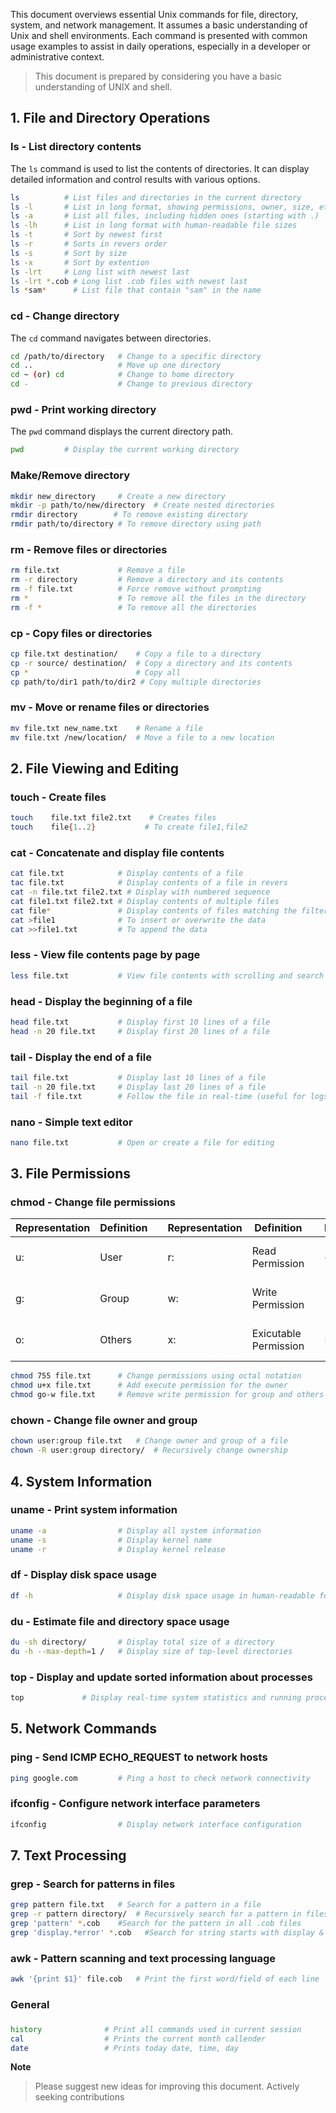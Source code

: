 This document overviews essential Unix commands for file, directory, system, and network management. It assumes a basic understanding of Unix and shell environments. Each command is presented with common usage examples to assist in daily operations, especially in a developer or administrative context.

> This document is prepared by considering you have a basic understanding of UNIX and shell.

## 1. File and Directory Operations

### ls - List directory contents

The `ls` command is used to list the contents of directories. It can display detailed information and control results with various options.

```bash
ls          # List files and directories in the current directory
ls -l       # List in long format, showing permissions, owner, size, etc.
ls -a       # List all files, including hidden ones (starting with .)
ls -lh      # List in long format with human-readable file sizes
ls -t       # Sort by newest first
ls -r       # Sorts in revers order
ls -s       # Sort by size
ls -x       # Sort by extention
ls -lrt     # Long list with newest last
ls -lrt *.cob # Long list .cob files with newest last 
ls *sam*      # List file that contain "sam" in the name
```

### cd - Change directory

The `cd` command navigates between directories.

```bash
cd /path/to/directory   # Change to a specific directory
cd ..                   # Move up one directory
cd ~ (or) cd            # Change to home directory
cd -                    # Change to previous directory
```

### pwd - Print working directory

The `pwd` command displays the current directory path.

```bash
pwd         # Display the current working directory
```

### Make/Remove directory

```bash
mkdir new_directory     # Create a new directory
mkdir -p path/to/new/directory  # Create nested directories
rmdir directory        # To remove existing directory
rmdir path/to/directory # To remove directory using path 
```

### rm - Remove files or directories

```bash
rm file.txt             # Remove a file
rm -r directory         # Remove a directory and its contents
rm -f file.txt          # Force remove without prompting
rm *                    # To remove all the files in the directory
rm -f *                 # To remove all the directories
```

### cp - Copy files or directories

```bash
cp file.txt destination/    # Copy a file to a directory
cp -r source/ destination/  # Copy a directory and its contents
cp *                        # Copy all
cp path/to/dir1 path/to/dir2 # Copy multiple directories
```

### mv - Move or rename files or directories

```bash
mv file.txt new_name.txt    # Rename a file
mv file.txt /new/location/  # Move a file to a new location
```

## 2. File Viewing and Editing

### touch - Create files

```bash
touch    file.txt file2.txt    # Creates files
touch    file{1..2}           # To create file1,file2 
```

### cat - Concatenate and display file contents

```bash
cat file.txt            # Display contents of a file
tac file.txt            # Display contents of a file in revers
cat -n file.txt file2.txt # Display with numbered sequence
cat file1.txt file2.txt # Display contents of multiple files
cat file*               # Display contents of files matching the filter
cat >file1              # To insert or overwrite the data
cat >>file1.txt         # To append the data
```

### less - View file contents page by page

```bash
less file.txt           # View file contents with scrolling and search
```

### head - Display the beginning of a file

```bash
head file.txt           # Display first 10 lines of a file
head -n 20 file.txt     # Display first 20 lines of a file
```

### tail - Display the end of a file

```bash
tail file.txt           # Display last 10 lines of a file
tail -n 20 file.txt     # Display last 20 lines of a file
tail -f file.txt        # Follow the file in real-time (useful for logs)
```

### nano - Simple text editor

```bash
nano file.txt           # Open or create a file for editing
```

## 3. File Permissions

### chmod - Change file permissions
|Representation|Definition||Representation|Definition||Representation|Definition|
|--------------|----------|-|--------------|----------|-|--------------|------------------------------|
|u:|User||r:|Read Permission||+:| To add permissions to file|
|g:|Group||w:|Write Permission||-:| To remove permissions of file|
|o:|Others||x:|Exicutable Permission||=:| To assign permissions to file|



```bash
chmod 755 file.txt      # Change permissions using octal notation
chmod u+x file.txt      # Add execute permission for the owner
chmod go-w file.txt     # Remove write permission for group and others
```

### chown - Change file owner and group

```bash
chown user:group file.txt   # Change owner and group of a file
chown -R user:group directory/  # Recursively change ownership
```

## 4. System Information

### uname - Print system information

```bash
uname -a                # Display all system information
uname -s                # Display kernel name
uname -r                # Display kernel release
```

### df - Display disk space usage

```bash
df -h                   # Display disk space usage in human-readable format
```

### du - Estimate file and directory space usage

```bash
du -sh directory/       # Display total size of a directory
du -h --max-depth=1 /   # Display size of top-level directories
```

### top - Display and update sorted information about processes

```bash
top             # Display real-time system statistics and running processes
```

## 5. Network Commands

### ping - Send ICMP ECHO_REQUEST to network hosts

```bash
ping google.com         # Ping a host to check network connectivity
```

### ifconfig - Configure network interface parameters

```bash
ifconfig                # Display network interface configuration
```

## 7. Text Processing

### grep - Search for patterns in files

```bash
grep pattern file.txt   # Search for a pattern in a file
grep -r pattern directory/  # Recursively search for a pattern in files of a Directory
grep 'pattern' *.cob    #Search for the pattern in all .cob files
grep 'display.*error' *.cob   #Search for string starts with display & ends with error in .cob files
```

### awk - Pattern scanning and text processing language

```bash
awk '{print $1}' file.cob   # Print the first word/field of each line
```

### General
### 

```bash
history              # Print all commands used in current session
cal                  # Prints the current month callender
date                 # Prints today date, time, day
```

**Note**
> Please suggest new ideas for improving this document. Actively seeking contributions
